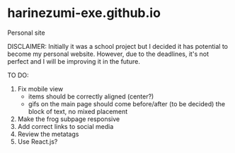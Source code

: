 # harinezumi-exe.github.io
Personal site

DISCLAIMER:
Initially it was a school project but I decided it has potential to become my personal website. However, due to the deadlines, it's not perfect and I will be improving it in the future.

TO DO:
1. Fix mobile view
    - items should be correctly aligned (center?)
    - gifs on the main page should come before/after (to be decided) the block of text, no mixed placement
2. Make the frog subpage responsive
3. Add correct links to social media
4. Review the metatags
5. Use React.js?

